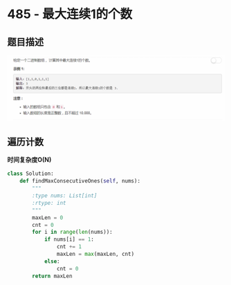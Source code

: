 # 485 - 最大连续1的个数

## 题目描述
![problem](images/485.png)

## 遍历计数
**时间复杂度O(N)**
```python
class Solution:
    def findMaxConsecutiveOnes(self, nums):
        """
        :type nums: List[int]
        :rtype: int
        """
        maxLen = 0
        cnt = 0
        for i in range(len(nums)):
            if nums[i] == 1:
                cnt += 1
                maxLen = max(maxLen, cnt)
            else:
                cnt = 0
        return maxLen
```
